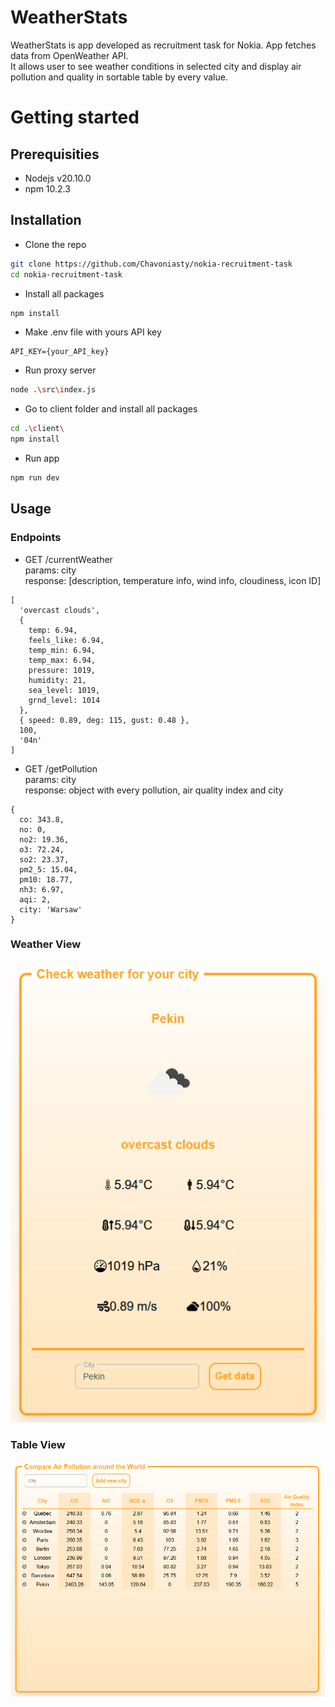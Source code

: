 # WeatherStats
WeatherStats is app developed as recruitment task for Nokia. App fetches data from OpenWeather API. \
It allows user to see weather conditions in selected city and display air pollution and quality in sortable table by every value.

# Getting started
## Prerequisities
- Nodejs v20.10.0
- npm 10.2.3
## Installation
- Clone the repo
```bash
git clone https://github.com/Chavoniasty/nokia-recruitment-task
cd nokia-recruitment-task
```
- Install all packages
```bash
npm install
```

- Make .env file with yours API key
```
API_KEY={your_API_key}
```
- Run proxy server
```bash
node .\src\index.js
```
- Go to client folder and install all packages
```bash
cd .\client\
npm install
```
- Run app
```bash
npm run dev
```
## Usage
### Endpoints
- GET /currentWeather  \
params: city \
response: [description, temperature info, wind info, cloudiness, icon ID]
```
[
  'overcast clouds',
  {
    temp: 6.94,
    feels_like: 6.94,
    temp_min: 6.94,
    temp_max: 6.94,
    pressure: 1019,
    humidity: 21,
    sea_level: 1019,
    grnd_level: 1014
  },
  { speed: 0.89, deg: 115, gust: 0.48 },
  100,
  '04n'
]
```
- GET /getPollution \
params: city \
response: object with every pollution, air quality index and city
```
{
  co: 343.8,    
  no: 0,        
  no2: 19.36,   
  o3: 72.24,    
  so2: 23.37,   
  pm2_5: 15.04, 
  pm10: 18.77,  
  nh3: 6.97,    
  aqi: 2,       
  city: 'Warsaw'
}
```

### Weather View
![Weather menu](images/weatherview.png)
### Table View
![Table](images/aqitable.png)


